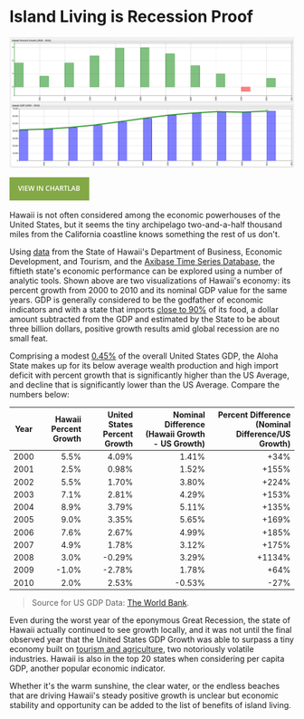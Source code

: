 Island Living is Recession Proof
===

![](Images/HI_GDP_1.png)

[![](Images/button.png)](https://apps.axibase.com/chartlab/b06a7576/4/#fullscreen)

Hawaii is not often considered among the economic powerhouses of the United States, but it
seems the tiny archipelago two-and-a-half thousand miles from the California coastline 
knows something the rest of us don't. 

Using [data](https://catalog.data.gov/dataset/dbedt-hawaii-nominal-gross-domestic-product-2000-2010-59862)
from the State of Hawaii's Department of Business, Economic Development, and Tourism, and 
the [Axibase Time Series Database](https://axibase.com/), the fiftieth state's economic 
performance can be explored using a number of analytic tools. Shown above are two 
visualizations of Hawaii's economy: its percent growth from 2000 to 2010 and its nominal 
GDP value for the same years. GDP is generally considered to be the godfather of economic
indicators and with a state that imports [close to 90%](http://files.hawaii.gov/dbedt/op/spb/INCREASED_FOOD_SECURITY_AND_FOOD_SELF_SUFFICIENCY_STRATEGY.pdf) 
of its food, a dollar amount subtracted from the GDP and estimated by the State to be about three billion dollars, 
positive growth results amid global recession are no small feat.

Comprising a modest [0.45%](https://fred.stlouisfed.org/series/HINGSP) of the overall United States GDP, the Aloha State makes up for its
below average wealth production and high import deficit with percent growth that is significantly higher than the US Average, and
decline that is significantly lower than the US Average. Compare the numbers below:

| Year | Hawaii Percent Growth | United States Percent Growth | Nominal Difference (Hawaii Growth - US Growth) | Percent Difference (Nominal Difference/US Growth) |
|------|--------------------------:|---------------------------------:|-------------------:|-----------------------:|
| 2000 | 5.5% | 4.09% | 1.41% | +34% |
| 2001 | 2.5% | 0.98% | 1.52% | +155% |
| 2002 | 5.5% | 1.70% | 3.80% | +224% |
| 2003 | 7.1% | 2.81% | 4.29% | +153% |
| 2004 | 8.9% | 3.79% | 5.11% | +135% |
| 2005 | 9.0% | 3.35% | 5.65% | +169% |
| 2006 | 7.6% | 2.67% | 4.99% | +185% |
| 2007 | 4.9% | 1.78% | 3.12% | +175% |
| 2008 | 3.0% | -0.29% | 3.29% | +1134% |
| 2009 | -1.0% | -2.78% | 1.78% | +64% |
| 2010 | 2.0% | 2.53% | -0.53% | -27% |

> Source for US GDP Data: [The World Bank](http://data.worldbank.org/indicator/NY.GDP.MKTP.KD.ZG).

Even during the worst year of the eponymous Great Recession, the state of Hawaii actually continued
to see growth locally, and it was not until the final observed year that the United States
GDP Growth was able to surpass a tiny economy built on [tourism and agriculture](https://www.bea.gov/regional/bearfacts/pdf.cfm?fips=15000&areatype=STATE&geotype=3),
two notoriously volatile industries. Hawaii is also in the top 20 states when considering 
per capita GDP, another popular economic indicator.

Whether it's the warm sunshine, the clear water, or the endless beaches that are driving 
Hawaii's steady positive growth is unclear but economic stability and opportunity
can be added to the list of benefits of island living.

